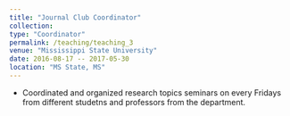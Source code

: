 ```yaml
---
title: "Journal Club Coordinator"
collection: 
type: "Coordinator"
permalink: /teaching/teaching_3
venue: "Mississippi State University"
date: 2016-08-17 -- 2017-05-30
location: "MS State, MS"
---
```

* Coordinated and organized research topics seminars on every Fridays from different studetns and professors from the department.
